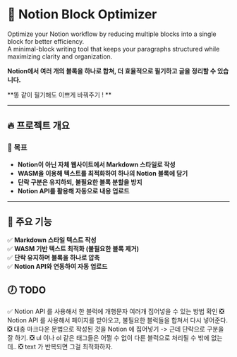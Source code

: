 # 📝 Notion Block Optimizer

Optimize your Notion workflow by reducing multiple blocks into a single block for better efficiency.  
A minimal-block writing tool that keeps your paragraphs structured while maximizing clarity and organization.

**Notion에서 여러 개의 블록을 하나로 합쳐, 더 효율적으로 필기하고 글을 정리할 수 있습니다.**

**똥 같이 필기해도 이쁘게 바꿔주기 ! **

---

## 🔥 프로젝트 개요

### 📌 목표
- **Notion이 아닌 자체 웹사이트에서 Markdown 스타일로 작성**
- **WASM을 이용해 텍스트를 최적화하여 하나의 Notion 블록에 담기**
- **단락 구분은 유지하되, 불필요한 블록 분할을 방지**
- **Notion API를 활용해 자동으로 내용 업로드**

---

## 🚀 주요 기능
✅ **Markdown 스타일 텍스트 작성**  
✅ **WASM 기반 텍스트 최적화 (불필요한 블록 제거)**  
✅ **단락 유지하며 블록을 하나로 압축**  
✅ **Notion API와 연동하여 자동 업로드**  



## 🕖 TODO

✅ Notion API 를 사용해서 한 블럭에 개행문자 여러개 집어넣을 수 있는 방법 확인
❎ Notion API 를 사용해서 페이지를 받아오고, 불필요한 블럭들을 합쳐서 다시 넣어준다.
❎ 대충 마크다운 문법으로 작성된 것을 Notion 에 집어넣기 -> 근데 단락으로 구분을 잘 하기.
❎ ul 이나 ol 같은 태그들은 어쩔 수 없이 다른 블럭으로 처리될 수 밖에 없는데..
❎ text 가 반복되면 그걸 최적화하자.

